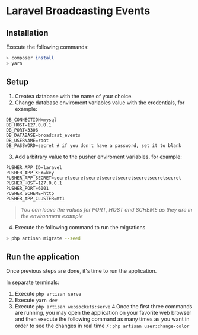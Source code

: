 # Laravel Broadcasting Events

## Installation

Execute the following commands:

```bash
> composer install
> yarn
```

## Setup

1. Createa database with the name of your choice.
2. Change database enviroment variables value with the credentials, for example:
```env
DB_CONNECTION=mysql
DB_HOST=127.0.0.1
DB_PORT=3306
DB_DATABASE=broadcast_events
DB_USERNAME=root
DB_PASSWORD=secret # if you don't have a password, set it to blank
```
3. Add arbitrary value to the pusher enviroment variables, for example:

```env
PUSHER_APP_ID=laravel
PUSHER_APP_KEY=key
PUSHER_APP_SECRET=secretsecretsecretsecretsecretsecretsecretsecret
PUSHER_HOST=127.0.0.1
PUSHER_PORT=6001
PUSHER_SCHEME=http
PUSHER_APP_CLUSTER=mt1
```
> _You can leave the values for PORT, HOST and SCHEME as they are in the environment example_

4. Execute the following command to run the migrations

```bash
> php artisan migrate --seed
```
## Run the application

Once previous steps are done, it's time to run the application. 

In separate terminals:

1. Execute `php artisan serve`
2. Execute `yarn dev`
3. Execute `php artisan websockets:serve`
4.Once the first three commands are running, you may open the application on your favorite web browser and then execute the following command as many times as you want in order to see the changes in real time ⚡️: `php artisan user:change-color`

